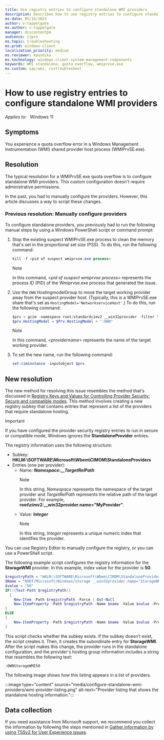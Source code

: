 ```yaml
---
title: Use registry entries to configure standalone WMI providers
description: Describes how to use registry entries to configure standalone WMI providers and resolve a WMIPrvSE.exe quota overflow error.
ms.date: 05/16/2023
author: v-tappelgate
ms.author: v-tappelgate
manager: dcscontentpm
audience: itpro
ms.topic: troubleshooting
ms.prod: windows-client
localization_priority: medium
ms.reviewer: kaushika
ms.technology: windows-client-system-management-components
keywords: WMI standalone, quota overflow, wmiprvse.exe
ms.custom: sap:wmi, csstroubleshoot
---
```


# How to use registry entries to configure standalone WMI providers

_Applies to:_ &nbsp; Windows 11

## Symptoms

You experience a quota overflow error in a Windows Management Instrumentation (WMI) shared provider host process (WMIPrvSE.exe).

## Resolution

The typical resolution for a WMIPrvSE.exe quota overflow is to configure standalone WMI providers. This custom configuration doesn't require administrative permissions.

In the past, you had to manually configure the providers. However, this article discusses a way to script these changes.

### Previous resolution: Manually configure providers

To configure standalone providers, you previously had to run the following manual steps by using a Windows PowerShell script or command prompt:

1. Stop the existing suspect WMIPrvSE.exe process to clean the memory that's set in the proportional set size (PSS). To do this, run the following command:

   ```powershell
   kill -f <pid of suspect wmiprvse.exe process>
   ```

   > [!NOTE]  
   > In this command, \<*pid of suspect wmiprvse process*> represents the process ID (PID) of the Wmiprvse.exe process that generated the issue.

1. Use the `OWN` HostingmodelGroup to move the target working provider away from the suspect provider host. (Typically, this is a WMIPrvSE.exe share that's set as `HostingModel='NetworkserviceHost'`.) To do this, run the following command:

   ```powershell
   $prv = gcim -namespace root/standardcimv2 __win32provider -filter "name=<providername>"
   $prv.HostingModel = $Prv.HostingModel + ":OWN"
   ```

   > [!NOTE]  
   > In this command, \<*providername*> represents the name of the target working provider.

1. To set the new name, run the following command:

   ```powershell
   set-ciminstance -inputobject $prv
   ```

## New resolution

The new method for resolving this issue resembles the method that's discussed in [Registry Keys and Values for Controlling Provider Security: Secure and compatible modes](/windows/win32/wmisdk/registry-keys-for-controlling-provider-security-#secure-and-compatible-modes). This method involves creating a new registry subkey that contains entries that represent a list of the providers that require standalone hosting.

> [!IMPORTANT]  
> If you have configured the provider security registry entries to run in secure or compatible mode, Windows ignores the **StandaloneProvider** entries.

The registry information uses the following structure:

- Subkey: **HKLM:\SOFTWARE\Microsoft\Wbem\CIMOM\StandaloneProviders**
- Entries (one per provider):
  - Name: ***Namespace*:__*TargetRelPath***
    > [!NOTE]  
    > In this string, *Namespace* represents the namespace of the target provider and *TargetRelPath* represents the relative path of the target provider. For example, **root\cimv2:__win32provider.name="MyProvider"**.
  - Value: ***Integer***
    > [!NOTE]  
    > In this string, *Integer* represents a unique numeric index that identifies the provider.

You can use Registry Editor to manually configure the registry, or you can use a PowerShell script.

The following example script configures the registry information for the **StorageWMI** provider. In this example, index value for the provider is **50**.

```powershell
$registryPath = "HKLM:\SOFTWARE\Microsoft\Wbem\CIMOM\StandaloneProviders"
$Name = "ROOT/Microsoft/Windows/storage __win32provider.name='StorageWMI'"
$value = "50"
IF(!(Test-Path $registryPath))
  {
    New-Item -Path $registryPath -Force | Out-Null
    New-ItemProperty -Path $registryPath -Name $name -Value $value -PropertyType String -Force | Out-Null
}
ELSE
{
    New-ItemProperty -Path $registryPath -Name $name -Value $value -PropertyType String -Force | Out-Null
}
```

This script checks whether the subkey exists. If the subkey doesn't exist, the script creates it. Then, it creates the subordinate entry for **StorageWMI**. After the script makes this change, the provider runs in the standalone configuration, and the provider's hosting group information includes a string that resembles the following text:

```console
:OWNStorageWMI50
```

The following image shows how this listing appears in a list of providers.

:::image type="content" source="media/configure-standalone-wmi-providers/wmi-provider-listing.png" alt-text="Provider listing that shows the standalone hosting information.":::

## Data collection

If you need assistance from Microsoft support, we recommend you collect the information by following the steps mentioned in [Gather information by using TSSv2 for User Experience issues](../windows-troubleshooters/gather-information-using-tssv2-user-experience.md#wmi).
